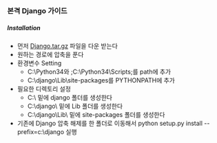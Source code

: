### 본격 Django 가이드
##### Installation
- 먼저 [Django.tar.gz]("./Django/Django-1.9.1.tar.gz") 파일을 다운 받는다
- 원하는 경로에 압축을 푼다
- 환경변수 Setting
    - C:\Python34와 ;C:\Python34\Scripts;를 path에 추가
    - C:\django\Lib\site-packages를 PYTHONPATH에 추가
- 필요한 디렉토리 설정
    - C:\ 밑에 django 폴더를 생성한다
    - C:\django\ 밑에 Lib 폴더를 생성한다
    - C:\django\Lib\ 밑에 site-packages 폴더를 생성한다
- 기존에 Django 압축 해제를 한 폴더로 이동해서 python setup.py install --prefix=c:\django 실행
